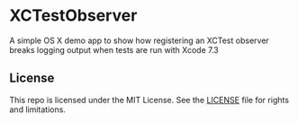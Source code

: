 # XCTestObserver

A simple OS X demo app to show how registering an XCTest observer breaks logging output when tests are run with Xcode 7.3

## License

This repo is licensed under the MIT License. See the [LICENSE](LICENSE.md) file for rights and limitations.
